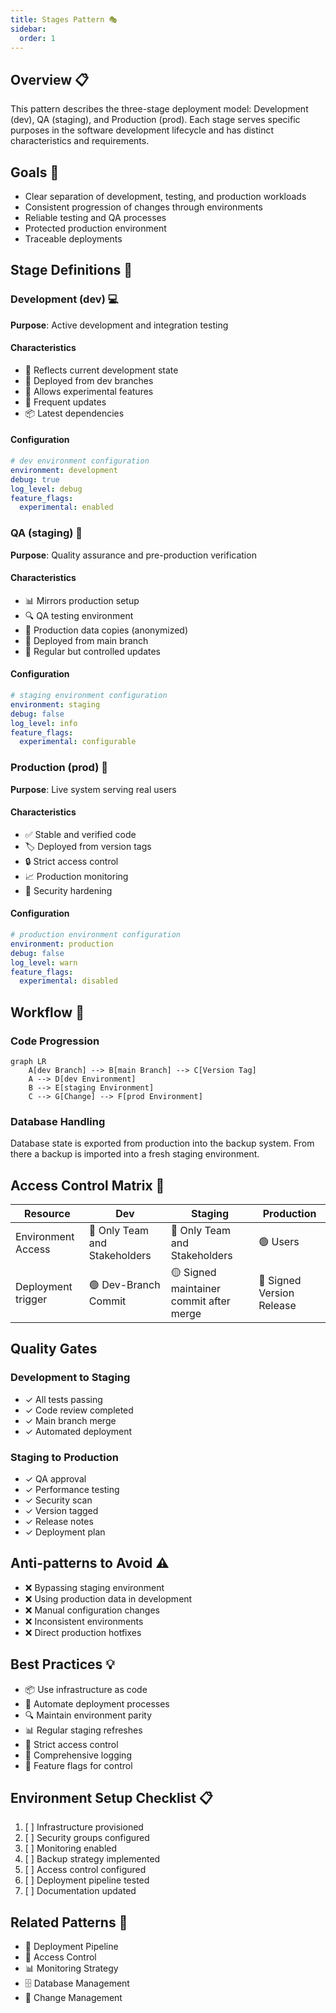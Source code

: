 ```yaml
---
title: Stages Pattern 🎭
sidebar:
  order: 1
---
```


## Overview 📋

This pattern describes the three-stage deployment model: Development (dev), QA (staging), and Production (prod). Each stage serves specific purposes in the software development lifecycle and has distinct characteristics and requirements.

## Goals 🎯

- Clear separation of development, testing, and production workloads
- Consistent progression of changes through environments
- Reliable testing and QA processes
- Protected production environment
- Traceable deployments

## Stage Definitions 🔄

### Development (dev) 💻

**Purpose**: Active development and integration testing

#### Characteristics

- 🔧 Reflects current development state
- 🌿 Deployed from dev branches
- 🧪 Allows experimental features
- 🔄 Frequent updates
- 📦 Latest dependencies

#### Configuration

```yaml
# dev environment configuration
environment: development
debug: true
log_level: debug
feature_flags:
  experimental: enabled
```

### QA (staging) 🧪

**Purpose**: Quality assurance and pre-production verification

#### Characteristics

- 📊 Mirrors production setup
- 🔍 QA testing environment
- 📑 Production data copies (anonymized)
- 🌿 Deployed from main branch
- 🔄 Regular but controlled updates

#### Configuration

```yaml
# staging environment configuration
environment: staging
debug: false
log_level: info
feature_flags:
  experimental: configurable
```

### Production (prod) 🚀

**Purpose**: Live system serving real users

#### Characteristics

- ✅ Stable and verified code
- 🏷️ Deployed from version tags
- 🔒 Strict access control
- 📈 Production monitoring
- 🔐 Security hardening

#### Configuration

```yaml
# production environment configuration
environment: production
debug: false
log_level: warn
feature_flags:
  experimental: disabled
```

## Workflow 🔄

### Code Progression

```mermaid
graph LR
    A[dev Branch] --> B[main Branch] --> C[Version Tag]
    A --> D[dev Environment]
    B --> E[staging Environment]
    C --> G[Change] --> F[prod Environment]
```

### Database Handling

Database state is exported from production into the backup system. From there a backup is imported into a fresh staging environment.

## Access Control Matrix 🔐

| Resource | Dev | Staging | Production |
| -------- | --- | ------- | ---------- |
| Environment Access | 🔴 Only Team and Stakeholders | 🔴 Only Team and Stakeholders | 🟢 Users |
| Deployment trigger | 🟢 Dev-Branch Commit | 🟡 Signed maintainer commit after merge | 🔴 Signed Version Release |

## Quality Gates

### Development to Staging

- ✓ All tests passing
- ✓ Code review completed
- ✓ Main branch merge
- ✓ Automated deployment

### Staging to Production

- ✓ QA approval
- ✓ Performance testing
- ✓ Security scan
- ✓ Version tagged
- ✓ Release notes
- ✓ Deployment plan

## Anti-patterns to Avoid ⚠️

- ❌ Bypassing staging environment
- ❌ Using production data in development
- ❌ Manual configuration changes
- ❌ Inconsistent environments
- ❌ Direct production hotfixes

## Best Practices 💡

- 📦 Use infrastructure as code
- 🔄 Automate deployment processes
- 🔍 Maintain environment parity
- 📊 Regular staging refreshes
- 🔐 Strict access control
- 📝 Comprehensive logging
- 🎯 Feature flags for control

## Environment Setup Checklist 📋

1. [ ] Infrastructure provisioned
2. [ ] Security groups configured
3. [ ] Monitoring enabled
4. [ ] Backup strategy implemented
5. [ ] Access control configured
6. [ ] Deployment pipeline tested
7. [ ] Documentation updated

## Related Patterns 🔗

- 🔄 Deployment Pipeline
- 🔐 Access Control
- 📊 Monitoring Strategy
- 🗄️ Database Management
- 📝 Change Management
